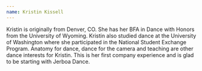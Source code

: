 ```yaml
---
name: Kristin Kissell
---
```

Kristin is originally from Denver, CO. She has her BFA in Dance with Honors from the University of Wyoming. Kristin also studied dance at the University of Washington where she participated in the National Student Exchange Program. Anatomy for dance, dance for the camera and teaching are other dance interests for Kristin. This is her first company experience and is glad to be starting with Jerboa Dance.
